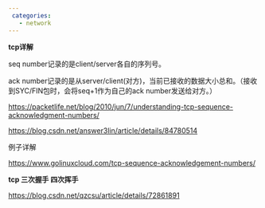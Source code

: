 ```yaml
---
 categories:
   - network
---
```

**tcp详解**

seq number记录的是client/server各自的序列号。

ack number记录的是从server/client(对方)，当前已接收的数据大小总和。（接收到SYC/FIN包时，会将seq+1作为自己的ack number发送给对方。）



https://packetlife.net/blog/2010/jun/7/understanding-tcp-sequence-acknowledgment-numbers/

https://blog.csdn.net/answer3lin/article/details/84780514

例子详解

https://www.golinuxcloud.com/tcp-sequence-acknowledgement-numbers/


**tcp 三次握手 四次挥手**

https://blog.csdn.net/qzcsu/article/details/72861891
